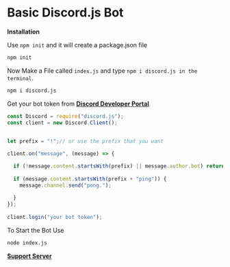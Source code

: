 # Basic Discord.js Bot

__Installation__

Use `npm init` and it will create a package.json file

```sh
npm init
```

Now Make a File called `index.js` and type `npm i discord.js in the terminal`.

```sh
npm i discord.js
```

Get your bot token from **[Discord Developer Portal](https://discord.com/developers/docs)**

```javascript
const Discord = require("discord.js");
const client = new Discord.Client();
 

let prefix = "!";// or use the prefix that you want 

client.on("message", (message) => {

  if (!message.content.startsWith(prefix) || message.author.bot) return;
 
  if (message.content.startsWith(prefix + "ping")) {
    message.channel.send("pong.");
 
  }
});
 
client.login("your bot token");
```
To Start the Bot Use

```sh
node index.js
```
**[Support Server](https://discord.gg/zRqEsZjFj8)**
